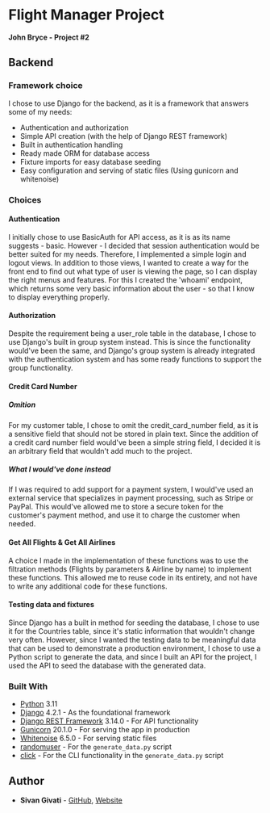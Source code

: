 # Flight Manager Project
**John Bryce - Project #2**

## Backend

### Framework choice
I chose to use Django for the backend, as it is a framework that answers some of my needs:
- Authentication and authorization
- Simple API creation (with the help of Django REST framework)
- Built in authentication handling
- Ready made ORM for database access
- Fixture imports for easy database seeding
- Easy configuration and serving of static files (Using gunicorn and whitenoise)

### Choices

#### Authentication
I initially chose to use BasicAuth for API access, as it is as its name suggests - basic. However - I decided that session authentication would be better suited for my needs. Therefore, I implemented a simple login and logout views. In addition to those views, I wanted to create a way for the front end to find out what type of user is viewing the page, so I can display the right menus and features. For this I created the 'whoami' endpoint, which returns some very basic information about the user - so that I know to display everything properly.

#### Authorization
Despite the requirement being a user_role table in the database, I chose to use Django's built in group system instead. This is since the functionality would've been the same, and Django's group system is already integrated with the authentication system and has some ready functions to support the group functionality. 

#### Credit Card Number

##### Omition
For my customer table, I chose to omit the credit_card_number field, as it is a sensitive field that should not be stored in plain text. Since the addition of a credit card number field would've been a simple string field, I decided it is an arbitrary field that wouldn't add much to the project.

##### What I would've done instead
If I was required to add support for a payment system, I would've used an external service that specializes in payment processing, such as Stripe or PayPal. This would've allowed me to store a secure token for the customer's payment method, and use it to charge the customer when needed. 

#### Get All Flights & Get All Airlines
A choice I made in the implementation of these functions was to use the filtration methods (Flights by parameters & Airline by name) to implement these functions. This allowed me to reuse code in its entirety, and not have to write any additional code for these functions. 

#### Testing data and fixtures
Since Django has a built in method for seeding the database, I chose to use it for the Countries table, since it's static information that wouldn't change very often.
However, since I wanted the testing data to be meaningful data that can be used to demonstrate a production environment, I chose to use a Python script to generate the data, and since I built an API for the project, I used the API to seed the database with the generated data.

### Built With

* [Python](https://www.python.org/) 3.11
* [Django](https://pypi.org/project/Django/) 4.2.1 - As the foundational framework
* [Django REST Framework](https://pypi.org/project/djangorestframework/) 3.14.0 - For API functionality
* [Gunicorn](https://pypi.org/project/gunicorn/) 20.1.0 - For serving the app in production
* [Whitenoise](https://pypi.org/project/whitenoise/) 6.5.0 - For serving static files
* [randomuser](https://pypi.org/project/randomuser/) - For the `generate_data.py` script
* [click](https://pypi.org/project/click/) - For the CLI functionality in the `generate_data.py` script

## Author

* **Sivan Givati** - [GitHub](https://github.com/sivgiv), [Website](https://sivgiv.com/)

